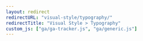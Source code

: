 ```yaml
---
layout: redirect
redirectURL: "visual-style/typography/"
redirectTitle: "Visual Style > Typography"
custom_js: ["ga/ga-tracker.js", "ga/generic.js"]
---
```

